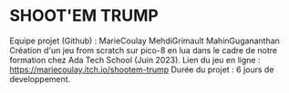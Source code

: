 # SHOOT'EM TRUMP
Equipe projet (Github) : MarieCoulay MehdiGrimault MahinGugananthan
Création d'un jeu from scratch sur pico-8 en lua dans le cadre de notre formation chez Ada Tech School (Juin 2023).
Lien du jeu en ligne : https://mariecoulay.itch.io/shootem-trump
Durée du projet : 6 jours de developpement.

